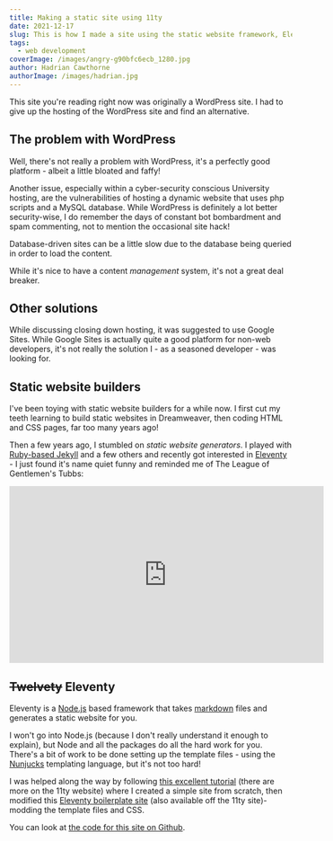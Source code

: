 ```yaml
---
title: Making a static site using 11ty
date: 2021-12-17
slug: This is how I made a site using the static website framework, Eleventy (or 11ty!)
tags:
  - web development
coverImage: /images/angry-g90bfc6ecb_1280.jpg
author: Hadrian Cawthorne
authorImage: /images/hadrian.jpg
---
```

This site you're reading right now was originally a WordPress site. I had to give up the hosting of the WordPress site and find an alternative.

## The problem with WordPress

Well, there's not really a problem with WordPress, it's a perfectly good platform - albeit a little bloated and faffy!

Another issue, especially within a cyber-security conscious University hosting, are the vulnerabilities of hosting a dynamic website that uses php scripts and a MySQL database.  While WordPress is definitely a lot better security-wise, I do remember the days of constant bot bombardment and spam commenting, not to mention the occasional site hack!

Database-driven sites can be a little slow due to the database being queried in order to load the content.

While it's nice to have a content *management* system, it's not a great deal breaker.

## Other solutions
While discussing closing down hosting, it was suggested to use Google Sites. While Google Sites is actually quite a good platform for non-web developers, it's not really the solution I - as a seasoned developer - was looking for.

## Static website builders
I've been toying with static website builders for a while now. I first cut my teeth learning to build static websites in Dreamweaver, then coding HTML and CSS pages, far too many years ago!

Then a few years ago, I stumbled on *static website generators*. I played with [Ruby-based Jekyll](https://jekyllrb.com/) and a few others and recently got interested in [Eleventy](https://www.11ty.dev/) - I just found it's name quiet funny and reminded me of The League of Gentlemen's Tubbs:

<iframe width="560" height="315" src="https://www.youtube.com/embed/BNJgy6j9gas" title="YouTube video player" frameborder="0" allow="accelerometer; autoplay; clipboard-write; encrypted-media; gyroscope; picture-in-picture" allowfullscreen></iframe>

## ~~Twelvety~~ Eleventy

Eleventy is a [Node.js](https://nodejs.org/en/) based framework that takes [markdown](https://www.markdownguide.org/) files and generates a static website for you.

I won't go into Node.js (because I don't really understand it enough to explain), but Node and all the packages do all the hard work for you. There's a bit of work to be done setting up the template files - using the [Nunjucks](https://mozilla.github.io/nunjucks/) templating language, but it's not too hard!

I was helped along the way by following [this excellent tutorial](https://learneleventyfromscratch.com/) (there are more on the 11ty website) where I created a simple site from scratch, then modified this [Eleventy boilerplate site](https://github.com/danurbanowicz/eleventy-netlify-boilerplate) (also available off the 11ty site)- modding the template files and CSS.

You can look at [the code for this site on Github](https://github.com/haddersbadders/edu-tel).
